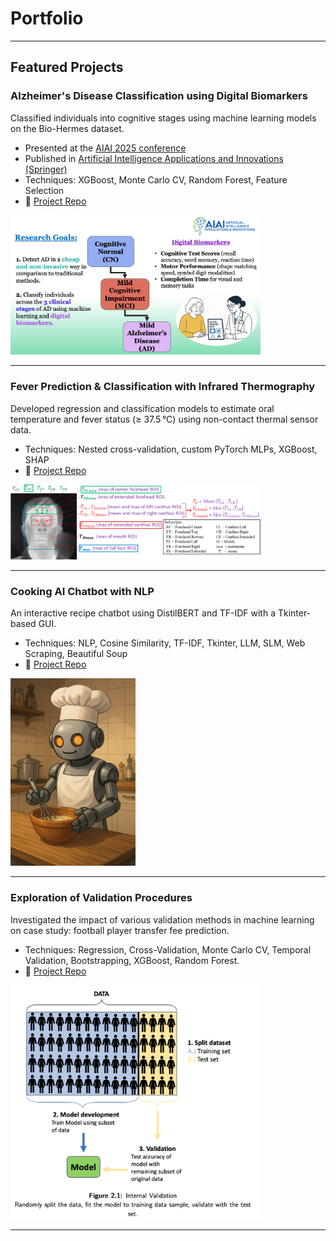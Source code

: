 # Portfolio
---

## Featured Projects

### Alzheimer's Disease Classification using Digital Biomarkers
Classified individuals into cognitive stages using machine learning models on the Bio-Hermes dataset. 
- Presented at the [AIAI 2025 conference](https://ifipaiai.org/2025/)
- Published in [Artificial Intelligence Applications and Innovations (Springer)](https://link.springer.com/chapter/10.1007/978-3-031-96235-6_5)
- Techniques: XGBoost, Monte Carlo CV, Random Forest, Feature Selection  
- 📂 [Project Repo](https://github.com/EoinHoustoun/Alzheimers_Biohermes/blob/main/README.md) 

<img src="docs/assets/Research_Image.png" width="400"/>

---

### Fever Prediction & Classification with Infrared Thermography
Developed regression and classification models to estimate oral temperature and fever status (≥ 37.5 °C) using non-contact thermal sensor data.
- Techniques: Nested cross-validation, custom PyTorch MLPs, XGBoost, SHAP
- 📂 [Project Repo](https://github.com/EoinHoustoun/Infrared_Thermography/blob/main/README.md)

<img src="docs/assets/infra.png" width="400"/>

---

### Cooking AI Chatbot with NLP
An interactive recipe chatbot using DistilBERT and TF-IDF with a Tkinter-based GUI.  
- Techniques: NLP, Cosine Similarity, TF-IDF, Tkinter, LLM, SLM, Web Scraping, Beautiful Soup  
- 📂 [Project Repo](https://github.com/EoinHoustoun/AI_Chef/blob/main/README.md)

<img src="docs/assets/AI_CHEF_ROBOT copy.png" width="200"/>

---

### Exploration of Validation Procedures
Investigated the impact of various validation methods in machine learning on case study: football player transfer fee prediction.
- Techniques: Regression, Cross-Validation, Monte Carlo CV, Temporal Validation, Bootstrapping, XGBoost, Random Forest.
- 📂 [Project Repo](https://github.com/EoinHoustoun/Final-Year-Project/blob/main/README.md)

<img src="docs/assets/int_val.png" width="400"/>

---


